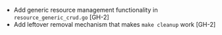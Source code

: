 * Add generic resource management functionality in `resource_generic_crud.go` [GH-2]
* Add leftover removal mechanism that makes `make cleanup` work [GH-2]
